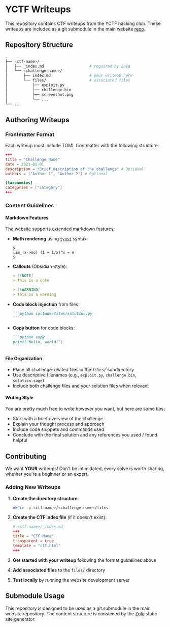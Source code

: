# YCTF Writeups

This repository contains CTF writeups from the YCTF hacking club. These writeups are included as a git submodule in the main website [repo](https://github.com/y-ctf/y-ctf.github.io).

## Repository Structure

```bash
.
├── <ctf-name>/
│   ├── _index.md                    # required by Zola
│   └── <challenge-name>/
│       ├── index.md                 # your writeup here
│       └── files/                   # associated files
│           ├── exploit.py
│           ├── challenge.bin
│           ├── screenshot.png
│           └── ...
└── ...
```

## Authoring Writeups

### Frontmatter Format

Each writeup must include TOML frontmatter with the following structure:

```toml
+++
title = "Challenge Name"
date = 2021-01-01
description = "Brief description of the challenge" # Optional
authors = ["Author 1", "Author 2"] # Optional

[taxonomies]
categories = ["category"]
+++
```

### Content Guidelines

#### Markdown Features

The website supports extended markdown features:

- **Math rendering** using [`typst`](https://typst.app) syntax:
  ```
  $
  lim_(x->oo) (1 + 1/x)^x = e
  $
  ```

- **Callouts** (Obsidian-style):
  ```markdown
  > [!NOTE]
  > This is a note

  > [!WARNING]
  > This is a warning
  ```

- **Code block injection** from files:
  ~~~markdown
  ```python include=files/solution.py
  ```
  ~~~

- **Copy button** for code blocks:
  ~~~markdown
  ```python copy
  print("Hello, world!")
  ```
  ~~~

#### File Organization

- Place all challenge-related files in the `files/` subdirectory
- Use descriptive filenames (e.g., `exploit.py`, `challenge.bin`, `solution.sage`)
- Include both challenge files and your solution files when relevant

#### Writing Style

You are pretty much free to write however you want, but here are some tips:

- Start with a brief overview of the challenge
- Explain your thought process and approach
- Include code snippets and commands used
- Conclude with the final solution and any references you used / found helpful

## Contributing

We want **YOUR** writeups! Don't be intimidated, every solve is worth sharing, whether you're a beginner or an expert.

### Adding New Writeups

1. **Create the directory structure**:
   ```bash
   mkdir -p <ctf-name>/<challenge-name>/files
   ```

2. **Create the CTF index file** (if it doesn't exist):
   ```toml
   # <ctf-name>/_index.md
   +++
   title = "CTF Name"
   transparent = true
   template = "ctf.html"
   +++
   ```

3. **Get started with your writeup** following the format guidelines above

4. **Add associated files** to the `files/` directory

5. **Test locally** by running the website development server

## Submodule Usage

This repository is designed to be used as a git submodule in the main website repository. The content structure is consumed by the [Zola](https://github.com/cestef/zola) static site generator.
